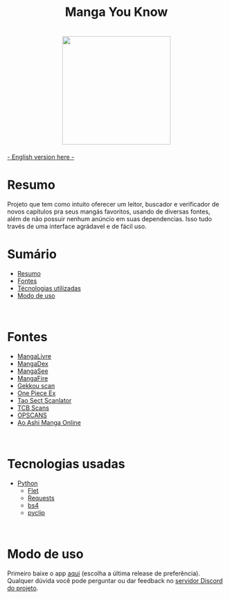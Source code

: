 <h1 align="center">Manga You Know<h1>

<div align='center'><img src='https://github.com/ReiLoko4/manga-you-know/assets/103978193/d0d4ff85-2308-4baa-b56a-0e99a9faa7dc' height=250px></div>



####
[- English version here -](https://github.com/ReiLoko4/manga-you-know/blob/main/README.en.md)
<br>

# Resumo

Projeto que tem como intuito oferecer um leitor, buscador e verificador de novos capítulos pra seus mangás favoritos, usando de diversas fontes, além de não possuir nenhum anúncio em suas dependencias. Isso tudo través de uma interface agrádavel e de fácil uso.
<br>

# Sumário

- [Resumo](#resumo)
- [Fontes](#fontes)
- [Técnologias utilizadas](#técnologias-utilizadas)
- [Modo de uso](#modo-de-uso)
<br>

# Fontes
- [MangaLivre](https://mangalivre.net)
- [MangaDex](https://mangadex.org)
- [MangaSee](https://mangasee123.com)
- [MangaFire](https://mangafire.to)
- [Gekkou scan](https://gekkou.com.br)
- [One Piece Ex](https://onepieceex.net)
- [Tao Sect Scanlator](https://taosect.com/)
- [TCB Scans](https://tcbscans.com/)
- [OPSCANS](https://opscans.com/)
- [Ao Ashi Manga Online](https://ao-ashimanga.com/)

<br>

# Tecnologias usadas
- [Python](https://python.org)
  - [Flet](https://flet.dev)
  - [Requests](https://pypi.org/project/requests/)
  - [bs4](https://pypi.org/project/beautifulsoup4/)
  - [pyclip](https://pypi.org/project/pyclip/)


<br>

# Modo de uso

Primeiro baixe o app [aqui](https://github.com/ReiLoko4/manga-you-know/releases/) (escolha a última release de preferência). Qualquer dúvida você pode perguntar ou dar feedback no [servidor Discord do projeto](https://discord.gg/FK37mJtFD4).


